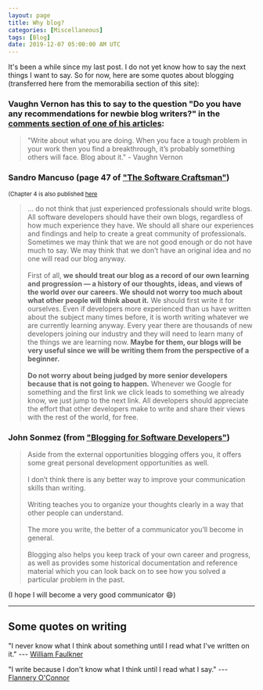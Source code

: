 ```yaml
---
layout: page
title: Why blog?
categories: [Miscellaneous]
tags: [Blog]
date: 2019-12-07 05:00:00 AM UTC
---
```


<!-- Dec 8, 2019 01:00:00 AM Philippine Time -->

It's been a while since my last post. I do not yet know how to say the next things I want to say. So for now, here are some quotes about blogging (transferred here from the memorabilia section of this site):

### Vaughn Vernon has this to say to the question "Do you have any recommendations for newbie blog writers?" in the [comments section of one of his articles](https://vaughnvernon.co/?p=879#comment-1938):

> "Write about what you are doing. When you face a tough problem in your work then you find a breakthrough, it’s probably something others will face. Blog about it." - Vaughn Vernon


<!--more-->


### Sandro Mancuso (page 47 of ["The Software Craftsman"](https://www.bookdepository.com/Software-Craftsman-Sandro-Mancuso/9780134052502?a_aid=jflaga))

<small>(Chapter 4 is also published [here](http://www.informit.com/articles/article.aspx?p=2273071&seqNum=2)</small>

> ... do not think that just experienced professionals should write blogs. All software developers should have their own blogs, regardless of how much experience they have. We should all share our experiences and findings and help to create a great community of professionals. Sometimes we may think that we are not good enough or do not have much to say. We may think that we don’t have an original idea and no one will read our blog anyway. 
<br /><br />
First of all, **we should treat our blog as a record of our own learning and progression — a history of our thoughts, ideas, and views of the world over our careers. We should not worry too much about what other people will think about it.** We should first write it for ourselves. Even if developers more experienced than us have written about the subject many times before, it is worth writing whatever we are currently learning anyway. Every year there are thousands of new developers joining our industry and they will need to learn many of the things we are learning now. **Maybe for them, our blogs will be very useful since we will be writing them from the perspective of a beginner.** 
<br /><br />
**Do not worry about being judged by more senior developers because that is not going to happen.** Whenever we Google for something and the first link we click leads to something we already know, we just jump to the next link. All developers should appreciate the effort that other developers make to write and share their views with the rest of the world, for free.



### John Sonmez (from ["Blogging for Software Developers"](https://simpleprogrammer.com/blogging-software-developers/))

> Aside from the external opportunities blogging offers you, it offers some great personal development opportunities as well.
<br /><br />
I don’t think there is any better way to improve your communication skills than writing.
<br /><br />
Writing teaches you to organize your thoughts clearly in a way that other people can understand.
<br /><br />
The more you write, the better of a communicator you’ll become in general.
<br /><br />
Blogging also helps you keep track of your own career and progress, as well as provides some historical documentation and reference material which you can look back on to see how you solved a particular problem in the past.

(I hope I will become a very good communicator :smile:)



----------

## Some quotes on writing

<!-- Aug 08, 2019 03:57 PM (PHT)

While googling for "I may never know until I read": 
-->

"I never know what I think about something until I read what I've written on it." --- [William Faulkner](https://www.goodreads.com/quotes/32147-i-never-know-what-i-think-about-something-until-i)


"I write because I don't know what I think until I read what I say." --- [Flannery O'Connor](https://www.goodreads.com/quotes/315733-i-write-because-i-don-t-know-what-i-think-until)

